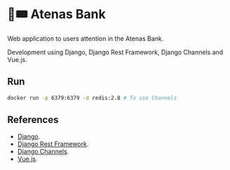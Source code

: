 # 🏦🎟 Atenas Bank

Web application to users attention in the Atenas Bank.

Development using Django, Django Rest Framework, Django Channels and Vue.js.

## Run

```bash
docker run -p 6379:6379 -d redis:2.8 # To use Channels
```

## References

- [Django](https://github.com/django/django).
- [Django Rest Framework](https://github.com/encode/django-rest-framework).
- [Django Channels](https://github.com/django/channels).
- [Vue.js](https://github.com/vuejs/vue).
